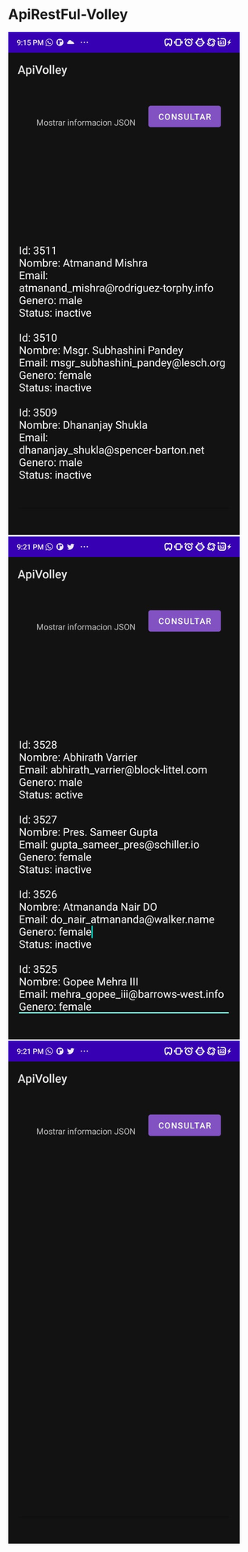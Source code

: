 # ApiRestFul-Volley
![Principal](https://github.com/TommyApolinario/ApiRestFul-Volley/blob/main/app/Imagenes/Imagen1.jpeg)
![Datos](https://github.com/TommyApolinario/ApiRestFul-Volley/blob/main/app/Imagenes/Imagen2.jpeg)
![Datos2](https://github.com/TommyApolinario/ApiRestFul-Volley/blob/main/app/Imagenes/Imagen3.jpeg)
